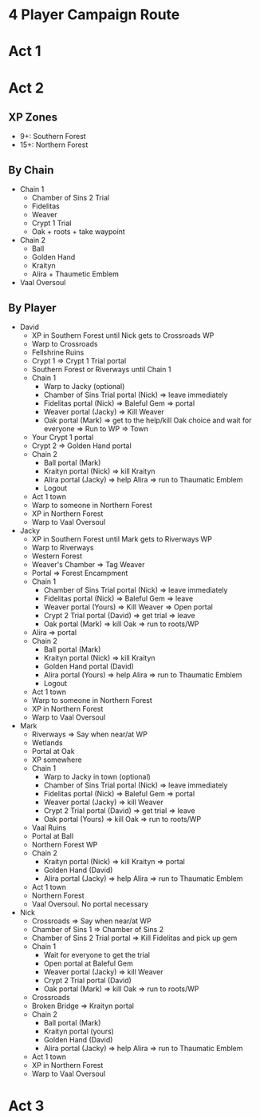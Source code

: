 # 4 Player Campaign Route

# Act 1

# Act 2

## XP Zones

- 9+: Southern Forest
- 15+: Northern Forest

## By Chain

- Chain 1
  - Chamber of Sins 2 Trial
  - Fidelitas
  - Weaver
  - Crypt 1 Trial
  - Oak + roots + take waypoint
- Chain 2
  - Ball
  - Golden Hand
  - Kraityn
  - Alira + Thaumetic Emblem
- Vaal Oversoul

## By Player

- David
  - XP in Southern Forest until Nick gets to Crossroads WP
  - Warp to Crossroads
  - Fellshrine Ruins
  - Crypt 1 => Crypt 1 Trial portal
  - Southern Forest or Riverways until Chain 1
  - Chain 1
    - Warp to Jacky (optional)
    - Chamber of Sins Trial portal (Nick) => leave immediately
    - Fidelitas portal (Nick) => Baleful Gem => portal
    - Weaver portal (Jacky) => Kill Weaver
    - Oak portal (Mark) => get to the help/kill Oak choice and wait for everyone
      => Run to WP => Town
  - Your Crypt 1 portal
  - Crypt 2 => Golden Hand portal
  - Chain 2
    - Ball portal (Mark)
    - Kraityn portal (Nick) => kill Kraityn
    - Alira portal (Jacky) => help Alira => run to Thaumatic Emblem
    - Logout
  - Act 1 town
  - Warp to someone in Northern Forest
  - XP in Northern Forest
  - Warp to Vaal Oversoul
- Jacky
  - XP in Southern Forest until Mark gets to Riverways WP
  - Warp to Riverways
  - Western Forest
  - Weaver's Chamber => Tag Weaver
  - Portal => Forest Encampment
  - Chain 1
    - Chamber of Sins Trial portal (Nick) => leave immediately
    - Fidelitas portal (Nick) => Baleful Gem => leave
    - Weaver portal (Yours) => Kill Weaver => Open portal
    - Crypt 2 Trial portal (David) => get trial => leave
    - Oak portal (Mark) => kill Oak => run to roots/WP
  - Alira => portal
  - Chain 2
    - Ball portal (Mark)
    - Kraityn portal (Nick) => kill Kraityn
    - Golden Hand portal (David)
    - Alira portal (Yours) => help Alira => run to Thaumatic Emblem
    - Logout
  - Act 1 town
  - Warp to someone in Northern Forest
  - XP in Northern Forest
  - Warp to Vaal Oversoul
- Mark
  - Riverways => Say when near/at WP
  - Wetlands
  - Portal at Oak
  - XP somewhere
  - Chain 1
    - Warp to Jacky in town (optional)
    - Chamber of Sins Trial portal (Nick) => leave immediately
    - Fidelitas portal (Nick) => Baleful Gem => portal
    - Weaver portal (Jacky) => kill Weaver
    - Crypt 2 Trial portal (David) => get trial => leave
    - Oak portal (Yours) => kill Oak => run to roots/WP
  - Vaal Ruins
  - Portal at Ball
  - Northern Forest WP
  - Chain 2
    - Kraityn portal (Nick) => kill Kraityn => portal
    - Golden Hand (David)
    - Alira portal (Jacky) => help Alira => run to Thaumatic Emblem
  - Act 1 town
  - Northern Forest
  - Vaal Oversoul. No portal necessary
- Nick
  - Crossroads => Say when near/at WP
  - Chamber of Sins 1 => Chamber of Sins 2
  - Chamber of Sins 2 Trial portal => Kill Fidelitas and pick up gem
  - Chain 1
    - Wait for everyone to get the trial
    - Open portal at Baleful Gem
    - Weaver portal (Jacky) => kill Weaver
    - Crypt 2 Trial portal (David)
    - Oak portal (Mark) => kill Oak => run to roots/WP
  - Crossroads
  - Broken Bridge => Kraityn portal
  - Chain 2
    - Ball portal (Mark)
    - Kraityn portal (yours)
    - Golden Hand (David)
    - Alira portal (Jacky) => help Alira => run to Thaumatic Emblem
  - Act 1 town
  - XP in Northern Forest
  - Warp to Vaal Oversoul

# Act 3
